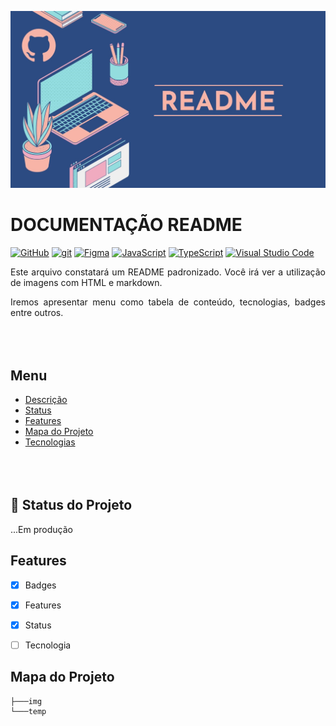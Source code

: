 <p align = center>
    <img src = "./img/banner.jpg" style = "width: 50rem; height: auto;">
</p>

# DOCUMENTAÇÃO README

[![GitHub](https://img.shields.io/badge/--181717?logo=github&logoColor=ffffff)](https://github.com/) [![git](https://img.shields.io/badge/--F05032?logo=git&logoColor=ffffff)](http://git-scm.com/) [![Figma](https://img.shields.io/badge/--F24E1E?logo=figma&logoColor=ffffff)](https://www.figma.com/) [![JavaScript](https://img.shields.io/badge/--F7DF1E?logo=javascript&logoColor=000)](https://www.javascript.com/)  [![TypeScript](https://img.shields.io/badge/--3178C6?logo=typescript&logoColor=ffffff)](https://www.typescriptlang.org/) [![Visual Studio Code](https://img.shields.io/badge/--007ACC?logo=visual%20studio%20code&logoColor=ffffff)](https://code.visualstudio.com/)

<p align = "justify">Este arquivo constatará um README padronizado.
Você irá ver a utilização de imagens com HTML e markdown.
</p>

<p align = "justify" style = "margin-bottom: 5rem;">Iremos apresentar menu como tabela de conteúdo, tecnologias, badges entre outros.</p>

## Menu


<ul style = "margin-bottom: 5rem">
    <li><a href = "#descricao">Descrição</a></li>
    <li><a href = "#status">Status</a></li>
    <li><a href = "#features">Features</a></li>
    <li><a href = "#mapaprojeto">Mapa do Projeto</a></li>
    <li><a href = "">Tecnologias</a></li>
</ul>

## :rocket: Status do Projeto
<p id = "status">
    ...Em produção
</p>

<p id = "features"></p>

## Features
- [X] Badges
- [X] Features
- [X] Status
- [ ] Tecnologia


<p id = "mapaprojeto"></p>

## Mapa do Projeto

```.
├───img
└───temp
```


<!-- |header1|header2|
|-----|----|
|itemli1|itemli2| -->
